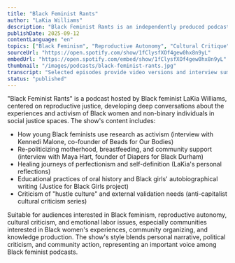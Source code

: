```yaml
---
title: "Black Feminist Rants"
author: "LaKia Williams"
description: "Black Feminist Rants is an independently produced podcast hosted by LaKia Williams, focusing on the experiences of Black women and non-binary individuals in social justice spaces, with reproductive justice as the core framework for conversations. The show covers oral history, youth activism, motherhood and lactation politics, perfectionism criticism, and self-healing, blending personal narrative with political criticism to showcase the diversity and depth of Black feminism. Spotify rating of 5.0 (26 reviews), representative among Black feminist podcasts."
publishDate: 2025-09-12
contentLanguage: "en"
topics: ["Black Feminism", "Reproductive Autonomy", "Cultural Critique", "Oral History", "Emotional Labor"]
sourceUrl: "https://open.spotify.com/show/1fClysfXOf4gew0hx8n9yL"
embedUrl: "https://open.spotify.com/embed/show/1fClysfXOf4gew0hx8n9yL"
thumbnail: "/images/podcasts/black-feminist-rants.jpg"
transcript: "Selected episodes provide video versions and interview summaries, see blackfeministrants.com"
status: "published"
---
```


"Black Feminist Rants" is a podcast hosted by Black feminist LaKia Williams, centered on reproductive justice, developing deep conversations about the experiences and activism of Black women and non-binary individuals in social justice spaces. The show's content includes:

- How young Black feminists use research as activism (interview with Kennedi Malone, co-founder of Beads for Our Bodies)
- Re-politicizing motherhood, breastfeeding, and community support (interview with Maya Hart, founder of Diapers for Black Durham)
- Healing journeys of perfectionism and self-definition (LaKia's personal reflections)
- Educational practices of oral history and Black girls' autobiographical writing (Justice for Black Girls project)
- Criticism of "hustle culture" and external validation needs (anti-capitalist cultural criticism series)

Suitable for audiences interested in Black feminism, reproductive autonomy, cultural criticism, and emotional labor issues, especially communities interested in Black women's experiences, community organizing, and knowledge production. The show's style blends personal narrative, political criticism, and community action, representing an important voice among Black feminist podcasts.